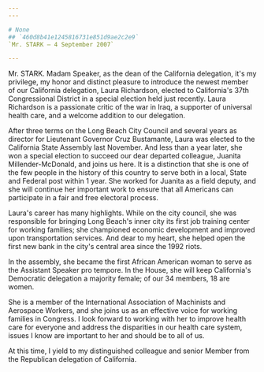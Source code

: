 ```yaml
---
---

# None
## `460d8b41e1245816731e851d9ae2c2e9`
`Mr. STARK — 4 September 2007`

---
```



Mr. STARK. Madam Speaker, as the dean of the California delegation, 
it's my privilege, my honor and distinct pleasure to introduce the 
newest member of our California delegation, Laura Richardson, elected 
to California's 37th Congressional District in a special election held 
just recently. Laura Richardson is a passionate critic of the war in 
Iraq, a supporter of universal health care, and a welcome addition to 
our delegation.

After three terms on the Long Beach City Council and several years as 
director for Lieutenant Governor Cruz Bustamante, Laura was elected to 
the California State Assembly last November. And less than a year 
later, she won a special election to succeed our dear departed 
colleague, Juanita Millender-McDonald, and joins us here. It is a 
distinction that she is one of the few people in the history of this 
country to serve both in a local, State and Federal post within 1 year. 
She worked for Juanita as a field deputy, and she will continue her 
important work to ensure that all Americans can participate in a fair 
and free electoral process.

Laura's career has many highlights. While on the city council, she 
was responsible for bringing Long Beach's inner city its first job 
training center for working families; she championed economic 
development and improved upon transportation services. And dear to my 
heart, she helped open the first new bank in the city's central area 
since the 1992 riots.

In the assembly, she became the first African American woman to serve 
as the Assistant Speaker pro tempore. In the House, she will keep 
California's Democratic delegation a majority female; of our 34 
members, 18 are women.

She is a member of the International Association of Machinists and 
Aerospace Workers, and she joins us as an effective voice for working 
families in Congress. I look forward to working with her to improve 
health care for everyone and address the disparities in our health care 
system, issues I know are important to her and should be to all of us.

At this time, I yield to my distinguished colleague and senior Member 
from the Republican delegation of California.